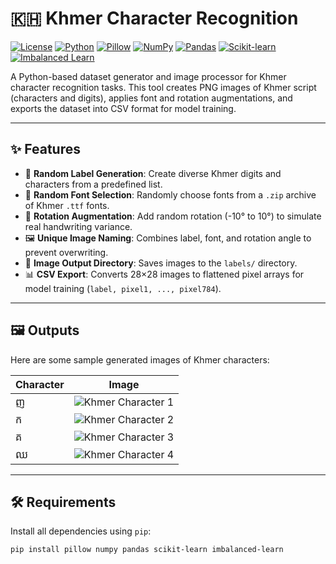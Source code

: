 # 🇰🇭 Khmer Character Recognition

[![License](https://img.shields.io/badge/license-MIT-green)](LICENSE)
[![Python](https://img.shields.io/badge/Python-3.x-blue?logo=python)](https://www.python.org/)
[![Pillow](https://img.shields.io/badge/Pillow-8.2.0-blue)](https://pillow.readthedocs.io/en/stable/)
[![NumPy](https://img.shields.io/badge/numpy-1.21.0-blue)](https://numpy.org/doc/stable/)
[![Pandas](https://img.shields.io/badge/pandas-1.3.0-blue)](https://pandas.pydata.org/)
[![Scikit-learn](https://img.shields.io/badge/scikit--learn-0.24.0-blue)](https://scikit-learn.org/stable/)
[![Imbalanced Learn](https://img.shields.io/badge/imbalanced--learn-0.8.0-blue)](https://imbalanced-learn.org/stable/)

A Python-based dataset generator and image processor for Khmer character recognition tasks. This tool creates PNG images of Khmer script (characters and digits), applies font and rotation augmentations, and exports the dataset into CSV format for model training.

---

## ✨ Features

- 🔡 **Random Label Generation**: Create diverse Khmer digits and characters from a predefined list.
- 🎨 **Random Font Selection**: Randomly choose fonts from a `.zip` archive of Khmer `.ttf` fonts.
- 🔄 **Rotation Augmentation**: Add random rotation (-10° to 10°) to simulate real handwriting variance.
- 🖼️ **Unique Image Naming**: Combines label, font, and rotation angle to prevent overwriting.
- 📁 **Image Output Directory**: Saves images to the `labels/` directory.
- 📊 **CSV Export**: Converts 28×28 images to flattened pixel arrays for model training (`label, pixel1, ..., pixel784`).

---

## 🖼️  Outputs

Here are some sample generated images of Khmer characters:

| Character | Image |
|-----------|-------|
| ញ        | ![Khmer Character 1](ញ_0_-1.png) |
| ក        | ![Khmer Character 2](ក_18_2.png) |
| គ        | ![Khmer Character 3](គ_25_-2.png) |
| ឈ        | ![Khmer Character 4](ឈ_13_5.png) |

---

## 🛠️ Requirements

Install all dependencies using `pip`:

```bash
pip install pillow numpy pandas scikit-learn imbalanced-learn
